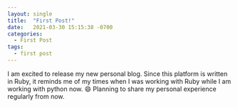 ```yaml
---
layout: single
title:  "First Post!"
date:   2021-03-30 15:15:38 -0700
categories: 
  - First Post
tags:
  - first post
---
```


I am excited to release my new personal blog. Since this platform is written in Ruby, it reminds me of my times when I was working with Ruby while I am working with python now. 😄 Planning to share my personal experience regularly from now.

